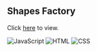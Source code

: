 ## Shapes Factory

Click [here](https://daboss02.github.io/shape-factory/) to view.

![JavaScript](https://img.shields.io/badge/javascript-informational?style=for-the-badge&logo=javascript&logoColor=000000&color=ffe600)
![HTML](https://img.shields.io/badge/html-informational?style=for-the-badge&logo=html5&logoColor=000000&color=ff9900)
![CSS](https://img.shields.io/badge/css-informational?style=for-the-badge&logo=css3&logoColor=000000&color=0099ff)